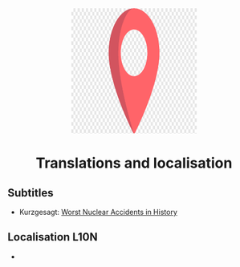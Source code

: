 <div align="center">
<img width="250" height="250" src="pin.png" alt="Translation & Localisation">
	<h1>Translations and localisation</h1>
	<p>
		<a href=""></a>
	</p>
</div>


## Subtitles
- Kurzgesagt: [Worst Nuclear Accidents in History](https://www.youtube.com/watch?v=Jzfpyo-q-RM)


## Localisation L10N
- 
